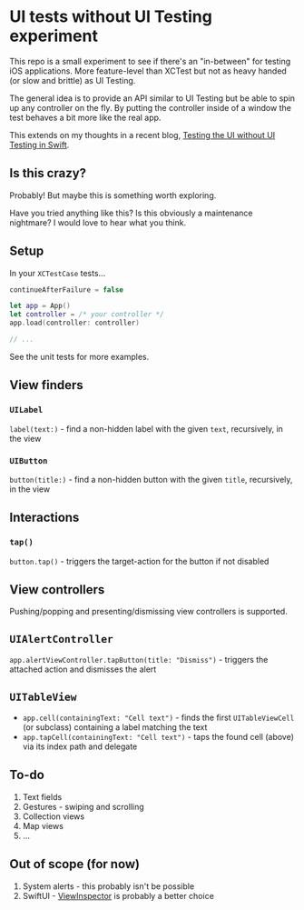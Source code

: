# UI tests without UI Testing experiment

This repo is a small experiment to see if there's an "in-between" for testing iOS applications. More feature-level than XCTest but not as heavy handed (or slow and brittle) as UI Testing.

The general idea is to provide an API similar to UI Testing but be able to spin up any controller on the fly. By putting the controller inside of a window the test behaves a bit more like the real app.

This extends on my thoughts in a recent blog, [Testing the UI without UI Testing in Swift](https://masilotti.com/testing-ui-without-ui-testing/).

## Is this crazy?

Probably! But maybe this is something worth exploring.

Have you tried anything like this? Is this obviously a maintenance nightmare? I would love to hear what you think.

## Setup

In your `XCTestCase` tests...

```swift
continueAfterFailure = false

let app = App()
let controller = /* your controller */
app.load(controller: controller)

// ...
```

See the unit tests for more examples.

## View finders

### `UILabel`

`label(text:)` - find a non-hidden label with the given `text`, recursively, in the view

### `UIButton`

`button(title:)` - find a non-hidden button with the given `title`, recursively, in the view

## Interactions

### `tap()`

`button.tap()` - triggers the target-action for the button if not disabled

## View controllers

Pushing/popping and presenting/dismissing view controllers is supported.

## `UIAlertController`

`app.alertViewController.tapButton(title: "Dismiss")` - triggers the attached action and dismisses the alert

## `UITableView`

* `app.cell(containingText: "Cell text")` - finds the first `UITableViewCell` (or subclass) containing a label matching the text
* `app.tapCell(containingText: "Cell text")` - taps the found cell (above) via its index path and delegate

## To-do

1. Text fields
1. Gestures - swiping and scrolling
1. Collection views
1. Map views
1. ...

## Out of scope (for now)

1. System alerts - this probably isn't be possible
1. SwiftUI - [ViewInspector](https://github.com/nalexn/ViewInspector) is probably a better choice
